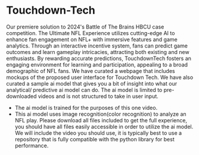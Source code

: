 # Touchdown-Tech
Our premiere solution to 2024's Battle of The Brains HBCU case competition. 
The Ultimate NFL Experience utilizes cutting-edge AI to enhance fan engagement on NFL+ with immersive features and game analytics. Through an interactive incentive system, fans can predict game outcomes and learn gameplay intricacies, attracting both existing and new enthusiasts. By rewarding accurate predictions, TouchdownTech fosters an engaging environment for learning and participation, appealing to a broad demographic of NFL fans.
We have curated a webpage that includes mockups of the proposed user interface for Touchdown Tech.
We have also curated a sample ai model that gives you a bit of insight into what our analytical/ predictive ai model can do.
The ai model is limited to pre-downloaded videos and is not structured to take in user input.
  - The ai model is trained for the purposes of this one video.
  - This ai model uses image recognition(color recognition) to analyze an NFL play.
Please download all files included to get the full experience, you should have all files easily accessible in order to utilize the ai model. We will include the video you should use, it is typically best to use a repository that is fully compatible with the python library for best performance. 
